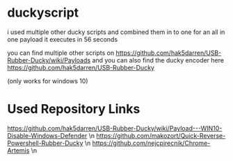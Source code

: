 # duckyscript

i used multiple other ducky scripts and combined them in to one for an all in one payload
it executes in 56 seconds



you can find multiple other scripts on https://github.com/hak5darren/USB-Rubber-Ducky/wiki/Payloads
and you can also find the ducky encoder here https://github.com/hak5darren/USB-Rubber-Ducky


(only works for windows 10)

# Used Repository Links
https://github.com/hak5darren/USB-Rubber-Ducky/wiki/Payload---WIN10-Disable-Windows-Defender \n
https://github.com/makozort/Quick-Reverse-Powershell-Rubber-Ducky \n
https://github.com/nejcpirecnik/Chrome-Artemis \n
